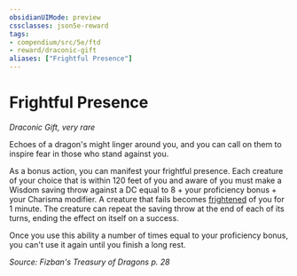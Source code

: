 ```yaml
---
obsidianUIMode: preview
cssclasses: json5e-reward
tags:
- compendium/src/5e/ftd
- reward/draconic-gift
aliases: ["Frightful Presence"]
---
```

# Frightful Presence
*Draconic Gift, very rare*  

Echoes of a dragon's might linger around you, and you can call on them to inspire fear in those who stand against you.

As a bonus action, you can manifest your frightful presence. Each creature of your choice that is within 120 feet of you and aware of you must make a Wisdom saving throw against a DC equal to 8 + your proficiency bonus + your Charisma modifier. A creature that fails becomes [frightened](2-Mechanics/CLI/rules/conditions.md#Frightened) of you for 1 minute. The creature can repeat the saving throw at the end of each of its turns, ending the effect on itself on a success.

Once you use this ability a number of times equal to your proficiency bonus, you can't use it again until you finish a long rest.

*Source: Fizban's Treasury of Dragons p. 28*